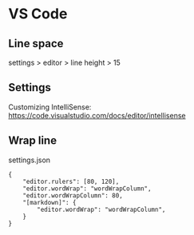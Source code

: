 # VS Code

## Line space
settings > editor > line height > 15

## Settings
Customizing IntelliSense: 
https://code.visualstudio.com/docs/editor/intellisense

## Wrap line
settings.json
```
{
    "editor.rulers": [80, 120],
    "editor.wordWrap": "wordWrapColumn",
    "editor.wordWrapColumn": 80,
    "[markdown]": {
        "editor.wordWrap": "wordWrapColumn",
    }
}
```
